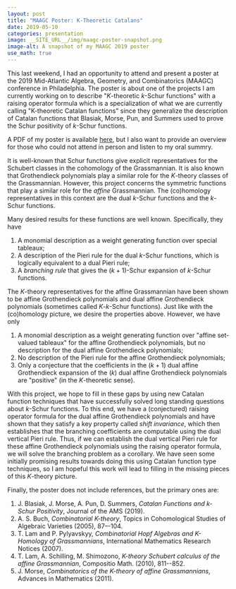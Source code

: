 ```yaml
---
layout: post
title: "MAAGC Poster: K-Theoretic Catalans"
date: 2019-05-10
categories: presentation
image: __SITE_URL__/img/maagc-poster-snapshot.png
image-alt: A snapshot of my MAAGC 2019 poster
use_math: true
---
```


This last weekend, I had an opportunity to attend and present a poster at the 2019 Mid-Atlantic Algebra, Geometry, and Combinatorics (MAAGC) conference in Philadelphia. The poster is about one of the projects I am currently working on to describe "$K$-theoretic $k$-Schur functions" with a raising operator formula which is a specialization of what we are currently calling "K-theoretic Catalan functions" since they generalize the description of Catalan functions that Blasiak, Morse, Pun, and Summers used to prove the Schur positivity of $k$-Schur functions.

A PDF of my poster is available [here](https://ghseeli.github.io/grad-school-writings/presentations/maagc-2019-poster.pdf), but I also want to provide an overview for those who could not attend in person and listen to my oral summry.

It is well-known that Schur functions give explicit representatives for the Schubert classes in the cohomology of the Grassmannian. It is also known that Grothendieck polynomials play a similar role for the $K$-theory classes of the Grassmannian. However, this project concerns the symmetric functions that play a similar role for the *affine* Grassmannian. The (co)homology representatives in this context are the dual $k$-Schur functions and the $k$-Schur functions. 

Many desired results for these functions are well known. Specifically, they have

1. A monomial description as a weight generating function over special tableaux;
1. A description of the Pieri rule for the dual $k$-Schur functions, which is logically equivalent to a dual Pieri rule;
1. A *branching rule* that gives the $(k+1)$-Schur expansion of $k$-Schur functions.

The $K$-theory representatives for the affine Grassmannian have been shown to be affine Grothendieck polynomials and dual affine Grothendieck polynomials (sometimes called $K$-$k$-Schur functions). Just like with the (co)homology picture, we desire the properties above. However, we have only 

1. A monomial description as a weight generating function over "affine set-valued tableaux" for the affine Grothendieck polynomials, but no description for the dual affine Grothendieck polynomials;
1. No description of the Pieri rule for the affine Grothendieck polynomials;
1. Only a conjecture that the coefficients in the $(k+1)$ dual affine Grothendieck expansion of the $(k)$ dual affine Grothendieck polynomials are "positive" (in the $K$-theoretic sense).

With this project, we hope to fill in these gaps by using new Catalan function techniques that have successfully solved long standing questions about $k$-Schur functions. To this end, we have a (conjectured) raising operator formula for the dual affine Grothendieck polynomials and have shown that they satisfy a key property called *shift invariance*, which then establishes that the branching coefficients are computable using the dual vertical Pieri rule. Thus, if we can establish the dual vertical Pieri rule for these affine Grothendieck polynomials using the raising operator formula, we will solve the branching problem as a corollary. We have seen some initially promising results towards doing this using Catalan function type techniques, so I am hopeful this work will lead to filling in the missing pieces of this $K$-theory picture. 

Finally, the poster does not include references, but the primary ones are:

1. J. Blasiak, J. Morse, A. Pun, D. Summers, *Catalan Functions and $k$-Schur Positivity*, Journal of the AMS (2019).
1. A. S. Buch, *Combinatorial $K$-theory*, Topics in Cohomological Studies of Algebraic Varieties (2005), 87–-104.
1. T. Lam and P. Pylyavskyy, *Combinatorial Hopf Algebras and $K$-Homology of Grassmannians*, International Mathematics Research Notices (2007).
1. T. Lam, A. Schilling, M. Shimozono, *$K$-theory Schubert calculus of the affine Grassmannian*, Compositio Math. (2010), 811--852.
1. J. Morse, *Combinatorics of the $K$-theory of affine Grassmannians*, Advances in Mathematics (2011).
